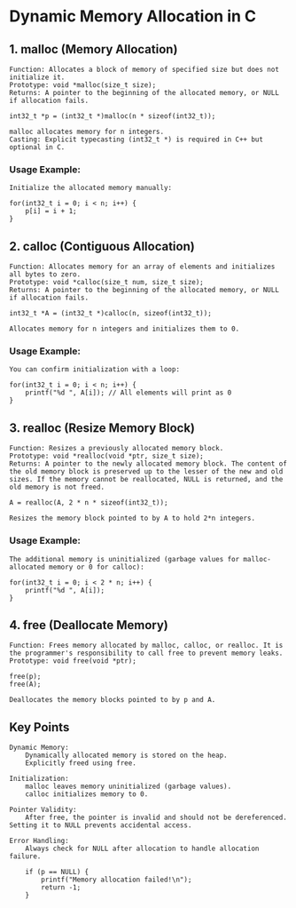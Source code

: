 # Dynamic Memory Allocation in C

## 1. malloc (Memory Allocation)

    Function: Allocates a block of memory of specified size but does not initialize it.
    Prototype: void *malloc(size_t size);
    Returns: A pointer to the beginning of the allocated memory, or NULL if allocation fails.

    int32_t *p = (int32_t *)malloc(n * sizeof(int32_t));

    malloc allocates memory for n integers.
    Casting: Explicit typecasting (int32_t *) is required in C++ but optional in C.

### Usage Example:

    Initialize the allocated memory manually:

    for(int32_t i = 0; i < n; i++) {
        p[i] = i + 1;
    }

## 2. calloc (Contiguous Allocation)

    Function: Allocates memory for an array of elements and initializes all bytes to zero.
    Prototype: void *calloc(size_t num, size_t size);
    Returns: A pointer to the beginning of the allocated memory, or NULL if allocation fails.

    int32_t *A = (int32_t *)calloc(n, sizeof(int32_t));

    Allocates memory for n integers and initializes them to 0.

### Usage Example:

    You can confirm initialization with a loop:

    for(int32_t i = 0; i < n; i++) {
        printf("%d ", A[i]); // All elements will print as 0
    }

## 3. realloc (Resize Memory Block)

    Function: Resizes a previously allocated memory block.
    Prototype: void *realloc(void *ptr, size_t size);
    Returns: A pointer to the newly allocated memory block. The content of the old memory block is preserved up to the lesser of the new and old sizes. If the memory cannot be reallocated, NULL is returned, and the old memory is not freed.

    A = realloc(A, 2 * n * sizeof(int32_t));

    Resizes the memory block pointed to by A to hold 2*n integers.

### Usage Example:

    The additional memory is uninitialized (garbage values for malloc-allocated memory or 0 for calloc):

    for(int32_t i = 0; i < 2 * n; i++) {
        printf("%d ", A[i]);
    }

## 4. free (Deallocate Memory)

    Function: Frees memory allocated by malloc, calloc, or realloc. It is the programmer's responsibility to call free to prevent memory leaks.
    Prototype: void free(void *ptr);

    free(p);
    free(A);

    Deallocates the memory blocks pointed to by p and A.

## Key Points

    Dynamic Memory:
        Dynamically allocated memory is stored on the heap.
        Explicitly freed using free.

    Initialization:
        malloc leaves memory uninitialized (garbage values).
        calloc initializes memory to 0.

    Pointer Validity:
        After free, the pointer is invalid and should not be dereferenced. Setting it to NULL prevents accidental access.

    Error Handling:
        Always check for NULL after allocation to handle allocation failure.

        if (p == NULL) {
            printf("Memory allocation failed!\n");
            return -1;
        }
